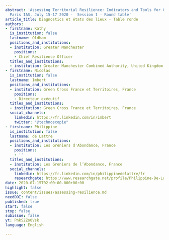 ```yaml
---
abstract: 'Assessing Territorial Resilience: Indicators and Tools for Governance,
  Paris IAS, July 15-17 2020 -  Session 1 - Round table'
article_title: Diagnostics et états des lieux - Table ronde
authors:
- firstname: Kathy
  is_institution: false
  lastname: Oldham
  positions_and_institutions:
  - institution: Greater Manchester
    positions:
    - Chief Resilience Officer
  titles_and_institutions:
  - institution: Greater Manchester Combined Authority, United Kingdom
- firstname: Nicolas
  is_institution: false
  lastname: Imbert
  positions_and_institutions:
  - institution: Green Cross France et Territoires, France
    positions:
    - Directeur exécutif
  titles_and_institutions:
  - institution: Green Cross France et Territoires, France
  social_channels:
    linkedin: https://fr.linkedin.com/in/imbert
    twitter: "@technoscopie"
- firstname: Philippine
  is_institution: false
  lastname: de Lattre
  positions_and_institutions:
  - institution: Les Greniers d'Abondance, France
    positions:
    - ''
  titles_and_institutions:
  - institution: Les Greniers de l’Abondance, France
  social_channels:
    linkedin: https://fr.linkedin.com/in/philippinedelattre/fr
    researchgate: https://www.researchgate.net/profile/Philippine-De-Lattre
date: 2020-07-15T02:00:00.000+00:00
highlight: false
issue: content/issues/assessing-resilience.md
needDOI: false
published: true
start: false
stop: false
subissue: false
yt: PnkS2Zo0Vsk
language: English

---
```

<Youtube yt="PnkS2Zo0Vsk" caption="Diagnostics et états des lieux" start="false" stop="false"></Youtube>